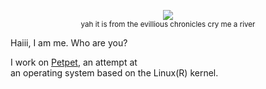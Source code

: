 <p align="center">
	<img src="https://eqilia.gay/eqilia.jpeg"><br>
	<small>
		yah it is from the evillious chronicles
		cry me a river
	</small>
</p>

Haiii, I am me. Who are you?<br>

I work on [Petpet](https://github.com/petpet-distro), an attempt at<br>
an operating system based on the Linux(R) kernel.
